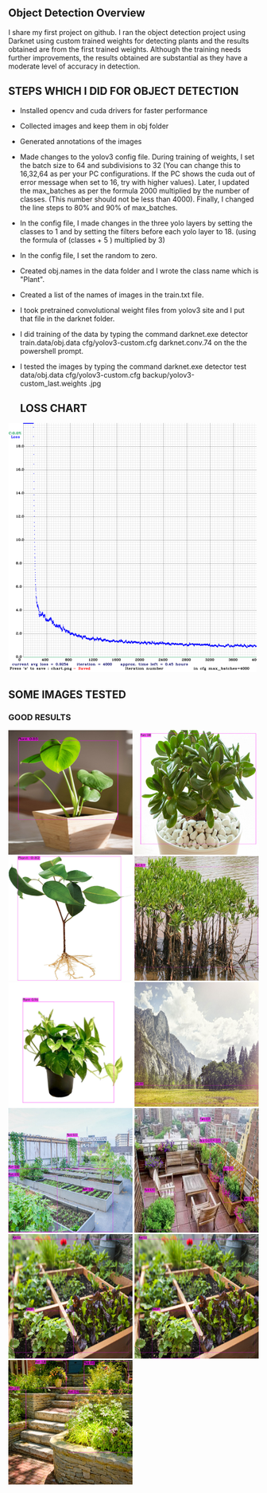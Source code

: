 ## Object Detection Overview

I share my first project on github. I ran the object detection project using Darknet using custom trained weights for detecting plants and the results obtained are from the first trained weights. Although the training needs further improvements, the results obtained are substantial as they have a moderate level of accuracy in detection.    

## STEPS WHICH I DID FOR OBJECT DETECTION 

* Installed opencv and cuda drivers for faster performance
* Collected images and keep them in obj folder
* Generated annotations of the images
* Made changes to the yolov3 config file. During training of weights, I set the batch size to 64 and subdivisions to 32 (You can change this to 16,32,64 as per your PC configurations. If the PC shows the cuda out of error message when set to 16, try with higher values). Later, I updated the max_batches as per the formula 2000 multiplied by the number of classes. (This number should not be less than 4000). Finally, I changed the line steps to 80% and 90% of max_batches.
* In the config file, I made changes in the three yolo layers by setting the classes to 1 and by setting the filters before each yolo layer to 18. (using the formula of (classes + 5 ) multiplied by 3)
* In the config file, I set the random to zero.
* Created obj.names in the data folder and I wrote the class name which is "Plant".
* Created a list of the names of images in the train.txt file.
* I took pretrained convolutional weight files from yolov3 site and I put that file in the darknet folder.
* I did training of the data by typing the command darknet.exe detector train.data/obj.data cfg/yolov3-custom.cfg darknet.conv.74 on the the powershell prompt.
* I tested the images by typing the command darknet.exe detector test data/obj.data cfg/yolov3-custom.cfg backup/yolov3-custom_last.weights <image>.jpg
  
  ## LOSS CHART
<img src="Images/chart.png" width="500" height="500">  

  ## SOME IMAGES TESTED
  ### GOOD RESULTS
  
  <img src="Images/img1.jpg" width="250" height="250">  <img src="Images/img2.jpg" width="250" height="250">  <img src="Images/img3.jpg" width="250" height="250">  <img src="Images/img4.jpg" width="250" height="250">  <img src="Images/img5.jpg" width="250" height="250">  <img src="Images/img6.jpg" width="250" height="250">  <img src="Images/img7.jpg" width="250" height="250">  <img src="Images/img8.jpg" width="250" height="250">  <img src="Images/img9.jpg" width="250" height="250">  <img src="Images/img9.jpg" width="250" height="250">  <img src="Images/img10.jpg" width="250" height="250">
